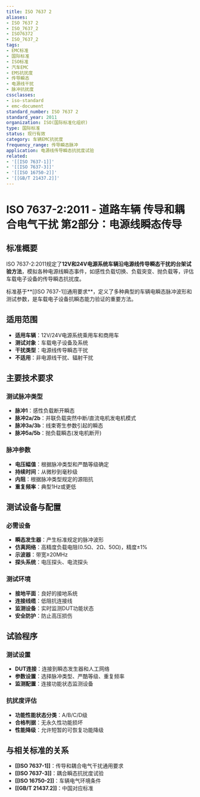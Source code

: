 ```yaml
---
title: ISO 7637 2
aliases:
- ISO 7637 2
- ISO_7637_2
- ISO76372
- ISO_7637_2
tags:
- EMC标准
- 国际标准
- ISO标准
- 汽车EMC
- EMS抗扰度
- 传导瞬态
- 电源线干扰
- 脉冲抗扰度
cssclasses:
- iso-standard
- emc-document
standard_number: ISO 7637 2
standard_year: 2011
organization: ISO(国际标准化组织)
type: 国际标准
status: 现行有效
category: 车辆EMC抗扰度
frequency_range: 传导瞬态脉冲
application: 电源线传导瞬态抗扰度试验
related:
- '[[ISO 7637-1]]'
- '[[ISO 7637-3]]'
- '[[ISO 16750-2]]'
- '[[GB/T 21437.2]]'
---
```


# ISO 7637-2:2011 - 道路车辆 传导和耦合电气干扰 第2部分：电源线瞬态传导

## 标准概要

ISO 7637-2:2011规定了**12V和24V电源系统车辆沿电源线传导瞬态干扰的台架试验方法**，模拟各种电源线瞬态事件，如感性负载切换、负载突变、抛负载等，评估车载电子设备的传导瞬态抗扰度。

标准基于**[[ISO 7637-1]]通用要求**，定义了多种典型的车辆电瞬态脉冲波形和测试参数，是车载电子设备抗瞬态能力验证的重要方法。

## 适用范围

- **适用车辆**：12V/24V电源系统乘用车和商用车
- **测试对象**：车载电子设备及系统
- **干扰类型**：电源线传导瞬态干扰
- **不适用**：非电源线干扰、辐射干扰

## 主要技术要求

### 测试脉冲类型

- **脉冲1**：感性负载断开瞬态
- **脉冲2a/2b**：并联负载突然中断/直流电机发电机模式
- **脉冲3a/3b**：线束寄生参数引起的瞬态
- **脉冲5a/5b**：抛负载瞬态(发电机断开)

### 脉冲参数

- **电压幅值**：根据脉冲类型和严酷等级确定
- **持续时间**：从微秒到毫秒级
- **内阻**：根据脉冲类型规定的源阻抗
- **重复频率**：典型1Hz或更低

## 测试设备与配置

### 必需设备

- **瞬态发生器**：产生标准规定的脉冲波形
- **仿真网络**：高精度负载电阻(0.5Ω、2Ω、50Ω)，精度±1%
- **示波器**：带宽≥20MHz
- **探头系统**：电压探头、电流探头

### 测试环境

- **接地平面**：良好的接地系统
- **连接线缆**：低阻抗连接线
- **监测设备**：实时监测DUT功能状态
- **安全防护**：防止高压损伤

## 试验程序

### 测试设置

- **DUT连接**：连接到瞬态发生器和人工网络
- **参数设置**：选择脉冲类型、严酷等级、重复频率
- **监测配置**：连接功能状态监测设备

### 抗扰度评估

- **功能性能状态分类**：A/B/C/D级
- **合格判据**：无永久性功能损坏
- **性能降级**：允许短暂的可恢复功能降级

## 与相关标准的关系

- **[[ISO 7637-1]]**：传导和耦合电气干扰通用要求
- **[[ISO 7637-3]]**：耦合瞬态抗扰度试验
- **[[ISO 16750-2]]**：车辆电气环境条件
- **[[GB/T 21437.2]]**：中国对应标准